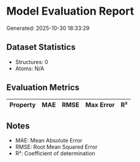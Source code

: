 # Model Evaluation Report

Generated: 2025-10-30 18:33:29

## Dataset Statistics

- Structures: 0
- Atoms: N/A

## Evaluation Metrics

| Property | MAE | RMSE | Max Error | R² |
|----------|-----|------|-----------|----|

## Notes

- MAE: Mean Absolute Error
- RMSE: Root Mean Squared Error
- R²: Coefficient of determination
